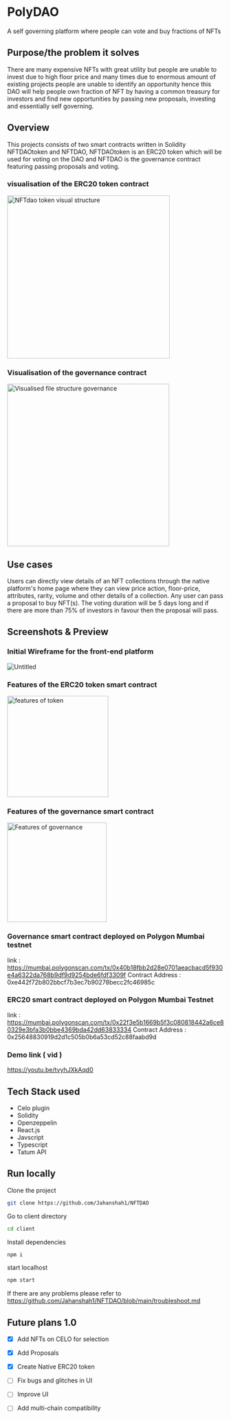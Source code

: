 # PolyDAO
A self governing platform where people can vote and buy fractions of NFTs 

## Purpose/the problem it solves
There are many expensive NFTs with great utility but people are unable to invest due to high floor price and many times due to enormous amount of existing projects people are unable to identify an opportunity hence this DAO will help people own fraction of NFT by having a common treasury for investors and find new opportunities by passing new proposals, investing and essentially self governing.

## Overview 
This projects consists of two smart contracts written in Solidity NFTDAOtoken and NFTDAO, NFTDAOtoken is an ERC20 token which will be used for voting on the DAO and NFTDAO is the governance contract featuring passing proposals and voting. 
### visualisation of the ERC20 token contract
<img width="378" alt="NFTdao token visual structure" src="https://user-images.githubusercontent.com/92823408/180609056-bb329037-da4d-4272-b49e-ff3bf17a446a.PNG">

### Visualisation of the governance contract 
<img width="377" alt="Visualised file structure governance" src="https://user-images.githubusercontent.com/92823408/180609074-10976913-6828-40c4-8eda-ea18c1cef69b.PNG">


## Use cases 
Users can directly view details of an NFT collections through the native platform's home page where they can view price action, floor-price, attributes, rarity, volume and other details of a collection. Any user can pass a proposal to buy NFT(s). The voting duration will be 5 days long and if there are more than 75% of investors in favour then the proposal will pass. 

## Screenshots & Preview 

### Initial Wireframe for the front-end platform 
![Untitled](https://user-images.githubusercontent.com/92823408/181214115-5af08f2a-edcf-497c-9f07-75cc00bae1e7.png)


### Features of the ERC20 token smart contract 
<img width="235" alt="features of token" src="https://user-images.githubusercontent.com/92823408/180609384-dd7c35cb-5f2f-40d9-9269-51e89b5302eb.PNG">

### Features of the governance smart contract 
<img width="231" alt="Features of governance" src="https://user-images.githubusercontent.com/92823408/180609401-2a36c59c-ad56-4bff-a0d4-872a6d28fee9.PNG">

### Governance smart contract deployed on Polygon Mumbai testnet 
link : https://mumbai.polygonscan.com/tx/0x40b18fbb2d28e0701aeacbacd5f930e4a6322da768b9df9d9254bde6fdf3309f
Contract Address : 0xe442f72b802bbcf7b3ec7b90278becc2fc46985c



### ERC20 smart contract deployed on Polygon Mumbai Testnet
link : https://mumbai.polygonscan.com/tx/0x22f3e5b1669b5f3c080818442a6ce80329e3bfa3b0bbe4369bda42dd63833334
Contract Address : 0x25648830919d2d1c505b0b6a53cd52c88faabd9d

### Demo link ( vid )
https://youtu.be/tvyhJXkAqd0


## Tech Stack used 
- Celo plugin
- Solidity 
- Openzeppelin 
- React.js
- Javscript 
- Typescript 
- Tatum API

## Run locally 
Clone the project 
```bash 
git clone https://github.com/Jahanshah1/NFTDAO
```
Go to client directory 
```bash 
cd client
```
Install dependencies 
```bash 
npm i 
```
start localhost 
```bash 
npm start
```
If there are any problems please refer to https://github.com/Jahanshah1/NFTDAO/blob/main/troubleshoot.md

## Future plans 1.0
- [x] Add NFTs on CELO for selection 
- [x] Add Proposals 
- [x] Create Native ERC20 token
- [ ] Fix bugs and glitches in UI
- [ ] Improve UI
- [ ] Add multi-chain compatibility 
   
